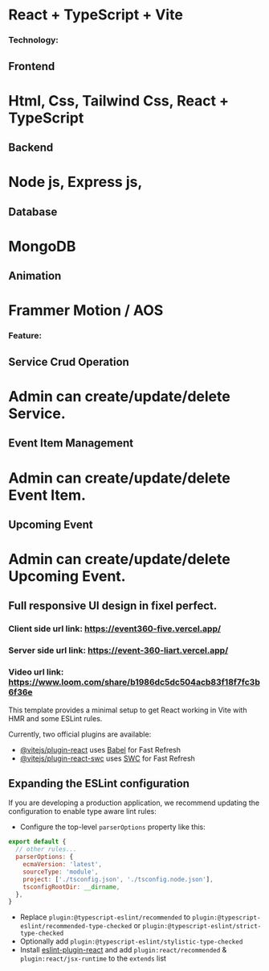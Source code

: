 # React + TypeScript + Vite

### Technology: 
## Frontend
# Html, Css, Tailwind Css, React + TypeScript 
## Backend 
# Node js, Express js,
## Database 
# MongoDB
## Animation 
# Frammer Motion / AOS 
### Feature:
## Service Crud Operation
# Admin can create/update/delete Service.
## Event Item Management 
# Admin can create/update/delete Event Item.
## Upcoming Event  
# Admin can create/update/delete Upcoming Event.
## Full responsive UI design in fixel perfect.




### Client side url link: https://event360-five.vercel.app/
### Server side url link: https://event-360-liart.vercel.app/
### Video url link: https://www.loom.com/share/b1986dc5dc504acb83f18f7fc3b6f36e




This template provides a minimal setup to get React working in Vite with HMR and some ESLint rules.

Currently, two official plugins are available:

- [@vitejs/plugin-react](https://github.com/vitejs/vite-plugin-react/blob/main/packages/plugin-react/README.md) uses [Babel](https://babeljs.io/) for Fast Refresh
- [@vitejs/plugin-react-swc](https://github.com/vitejs/vite-plugin-react-swc) uses [SWC](https://swc.rs/) for Fast Refresh

## Expanding the ESLint configuration

If you are developing a production application, we recommend updating the configuration to enable type aware lint rules:

- Configure the top-level `parserOptions` property like this:

```js
export default {
  // other rules...
  parserOptions: {
    ecmaVersion: 'latest',
    sourceType: 'module',
    project: ['./tsconfig.json', './tsconfig.node.json'],
    tsconfigRootDir: __dirname,
  },
}
```

- Replace `plugin:@typescript-eslint/recommended` to `plugin:@typescript-eslint/recommended-type-checked` or `plugin:@typescript-eslint/strict-type-checked`
- Optionally add `plugin:@typescript-eslint/stylistic-type-checked`
- Install [eslint-plugin-react](https://github.com/jsx-eslint/eslint-plugin-react) and add `plugin:react/recommended` & `plugin:react/jsx-runtime` to the `extends` list
